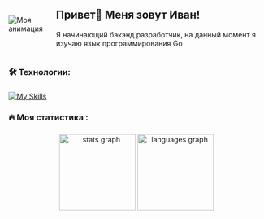 
<div style="display: flex; align-items: center;">
    <div style="margin-right: 20px;">
        <img src="https://github.com/egonelbre/gophers/blob/master/.thumb/animation/2bit-sprite/demo.gif" alt="Моя анимация" style="max-width: 300px; height: auto;">
    </div>
    <div>
        <h2>Привет👋 Меня зовут Иван!</h2>
        <p>Я начинающий бэкэнд разработчик, на данный момент я изучаю язык программирования Go</p>
    </div>
</div>

###


<h3 align="left">🛠 Технологии:</h3>

###

[![My Skills](https://skillicons.dev/icons?i=go,postgres,git,linux)](https://skillicons.dev)

###


<h3 align="left">🔥   Моя статистика :</h3>

###

<div align="center">
  <img src="https://github-readme-stats.vercel.app/api?username=gznrf&hide_title=false&hide_rank=false&show_icons=true&include_all_commits=true&count_private=true&disable_animations=false&theme=holi&locale=en&hide_border=false&order=1" height="150" alt="stats graph"  />
  <img src="https://github-readme-stats.vercel.app/api/top-langs?username=gznrf&locale=en&hide_title=false&layout=compact&card_width=320&langs_count=5&theme=holi&hide_border=false&order=2" height="150" alt="languages graph"  />
</div>

###
